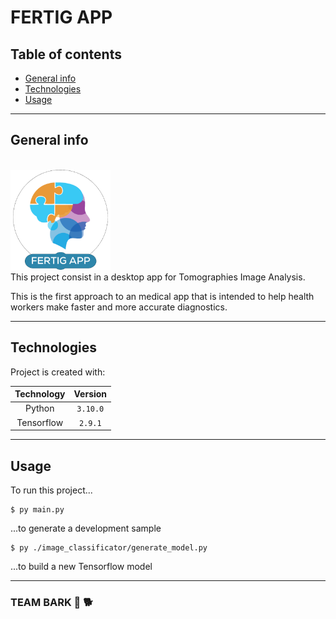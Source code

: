 # FERTIG APP

## Table of contents
* [General info](#general-info)
* [Technologies](#technologies)
* [Usage](#usage)

---

## General info
<br>
<img src="./assets/fertig_logo.png/" height="160"/>
<br>
This project consist in a desktop app for Tomographies Image Analysis. <br>

This is the first approach to an medical app that is intended to help health workers make faster and more accurate diagnostics.

---

## Technologies
Project is created with:

| Technology |   Version    |
|:----------:|:------------:|
|    Python  | ```3.10.0``` |
| Tensorflow | ```2.9.1```  |

---
	
## Usage
To run this project...

```
$ py main.py
```
...to generate a development sample

```
$ py ./image_classificator/generate_model.py
```
...to build a new Tensorflow model

---

### TEAM BARK :dog: :dog2:
